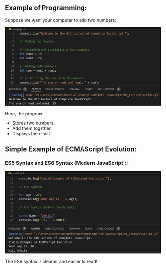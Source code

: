 ## Example of Programming: 

Suppose we want your computer to add two numbers:

 ![Screenshot](i1.png)

Here, the program:

- Stores two numbers.
- Add them together.
- Displays the result.

    
## Simple Example of ECMAScript Evolution:

### ES5 Syntax and ES6 Syntax (Modern JavaScript)::

![Screenshot](i2.png)

The ES6 syntax is cleaner and easier to read!
